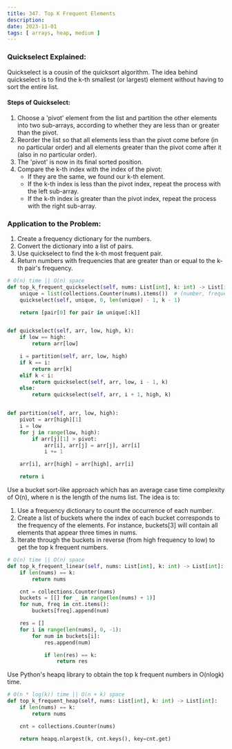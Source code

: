 ```yaml
---
title: 347. Top K Frequent Elements
description:
date: 2023-11-01
tags: [ arrays, heap, medium ]
---
```


### Quickselect Explained:

Quickselect is a cousin of the quicksort algorithm. The idea behind quickselect is to find the k-th smallest (or
largest) element without having to sort the entire list.

#### Steps of Quickselect:

1) Choose a 'pivot' element from the list and partition the other elements into two sub-arrays, according to whether
   they are less than or greater than the pivot.
2) Reorder the list so that all elements less than the pivot come before (in no particular order) and all elements
   greater than the pivot come after it (also in no particular order).
3) The 'pivot' is now in its final sorted position.
4) Compare the k-th index with the index of the pivot:
    - If they are the same, we found our k-th element.
    - If the k-th index is less than the pivot index, repeat the process with the left sub-array.
    - If the k-th index is greater than the pivot index, repeat the process with the right sub-array.

### Application to the Problem:

1) Create a frequency dictionary for the numbers.
2) Convert the dictionary into a list of pairs.
3) Use quickselect to find the k-th most frequent pair.
4) Return numbers with frequencies that are greater than or equal to the k-th pair's frequency.

```python
# O(n) time || O(n) space
def top_k_frequent_quickselect(self, nums: List[int], k: int) -> List[int]:
    unique = list(collections.Counter(nums).items())  # (number, frequency) pairs list
    quickselect(self, unique, 0, len(unique) - 1, k - 1)

    return [pair[0] for pair in unique[:k]]


def quickselect(self, arr, low, high, k):
    if low == high:
        return arr[low]

    i = partition(self, arr, low, high)
    if k == i:
        return arr[k]
    elif k < i:
        return quickselect(self, arr, low, i - 1, k)
    else:
        return quickselect(self, arr, i + 1, high, k)


def partition(self, arr, low, high):
    pivot = arr[high][1]
    i = low
    for j in range(low, high):
        if arr[j][1] > pivot:
            arr[i], arr[j] = arr[j], arr[i]
            i += 1

    arr[i], arr[high] = arr[high], arr[i]

    return i
```

Use a bucket sort-like approach which has an average case time complexity of O(n), where n is the length of the nums
list. The idea is to:

1) Use a frequency dictionary to count the occurrence of each number.
2) Create a list of buckets where the index of each bucket corresponds to the frequency of the elements. For instance,
   buckets[3] will contain all elements that appear three times in nums.
3) Iterate through the buckets in reverse (from high frequency to low) to get the top k frequent numbers.

```python
# O(n) time || O(n) space
def top_k_frequent_linear(self, nums: List[int], k: int) -> List[int]:
    if len(nums) == k:
        return nums

    cnt = collections.Counter(nums)
    buckets = [[] for _ in range(len(nums) + 1)]
    for num, freq in cnt.items():
        buckets[freq].append(num)

    res = []
    for i in range(len(nums), 0, -1):
        for num in buckets[i]:
            res.append(num)

            if len(res) == k:
                return res
```

Use Python's heapq library to obtain the top k frequent numbers in O(nlogk) time.

```python
# O(n * log(k)) time || O(n + k) space
def top_k_frequent_heap(self, nums: List[int], k: int) -> List[int]:
    if len(nums) == k:
        return nums

    cnt = collections.Counter(nums)

    return heapq.nlargest(k, cnt.keys(), key=cnt.get)
```
